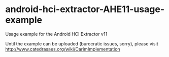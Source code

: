 android-hci-extractor-AHE11-usage-example
=========================================

Usage example for the Android HCI Extractor v11

Until the example can be uploaded (burocratic issues, sorry), please visit http://www.catedrasaes.org/wiki/CarimImplementation
